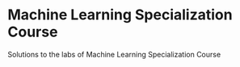 # Machine Learning Specialization Course 

Solutions to the labs of Machine Learning Specialization Course
